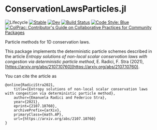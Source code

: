 # ConservationLawsParticles.jl

<!-- ![Lifecycle](https://img.shields.io/badge/lifecycle-experimental-orange.svg) -->
![Lifecycle](https://img.shields.io/badge/lifecycle-maturing-blue.svg)<!--
![Lifecycle](https://img.shields.io/badge/lifecycle-stable-green.svg)
![Lifecycle](https://img.shields.io/badge/lifecycle-retired-orange.svg)
![Lifecycle](https://img.shields.io/badge/lifecycle-archived-red.svg)
![Lifecycle](https://img.shields.io/badge/lifecycle-dormant-blue.svg) -->
[![Stable](https://img.shields.io/badge/docs-stable-blue.svg)](https://FedericoStra.github.io/ConservationLawsParticles.jl/stable)
[![Dev](https://img.shields.io/badge/docs-dev-blue.svg)](https://FedericoStra.github.io/ConservationLawsParticles.jl/dev)
[![Build Status](https://github.com/FedericoStra/ConservationLawsParticles.jl/workflows/CI/badge.svg)](https://github.com/FedericoStra/ConservationLawsParticles.jl/actions)
[![Code Style: Blue](https://img.shields.io/badge/code%20style-blue-4495d1.svg)](https://github.com/invenia/BlueStyle)
[![ColPrac: Contributor's Guide on Collaborative Practices for Community Packages](https://img.shields.io/badge/ColPrac-Contributor's%20Guide-blueviolet)](https://github.com/SciML/ColPrac)

Particle methods for 1D conservation laws.

This package implements the deterministic particle schemes described in the article
*Entropy solutions of non-local scalar conservation laws with congestion via deterministic particle method*, E. Radici, F. Stra (2021), [https://arxiv.org/abs/2107.10760](https://arxiv.org/abs/2107.10760).

You can cite the article as

```
@online{RadiciStra2021,
    title={Entropy solutions of non-local scalar conservation laws with congestion via deterministic particle method}, 
    author={Emanuela Radici and Federico Stra},
    year={2021},
    eprint={2107.10760},
    archivePrefix={arXiv},
    primaryClass={math.AP},
    url={https://arxiv.org/abs/2107.10760}
}
```
